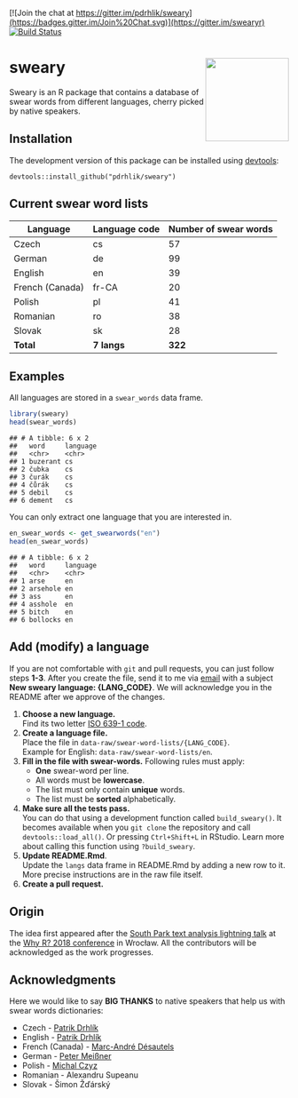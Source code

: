 
<!-- README.md is generated from README.Rmd. Please edit this file. -->

[![Join the chat at
https://gitter.im/pdrhlik/sweary](https://badges.gitter.im/Join%20Chat.svg)](https://gitter.im/swearyr)
[![Build
Status](https://travis-ci.org/pdrhlik/sweary.svg?branch=master)](https://travis-ci.org/pdrhlik/sweary)

# sweary <img src="sticker/sweary-sticker.png" align="right" width="150" />

Sweary is an R package that contains a database of swear words from
different languages, cherry picked by native speakers.

## Installation

The development version of this package can be installed using
[devtools](https://github.com/r-lib/devtools):

    devtools::install_github("pdrhlik/sweary")

## Current swear word lists

| Language        | Language code | Number of swear words |
| --------------- | ------------- | --------------------- |
| Czech           | cs            | 57                    |
| German          | de            | 99                    |
| English         | en            | 39                    |
| French (Canada) | fr-CA         | 20                    |
| Polish          | pl            | 41                    |
| Romanian        | ro            | 38                    |
| Slovak          | sk            | 28                    |
| **Total**       | **7 langs**   | **322**               |

## Examples

All languages are stored in a `swear_words` data frame.

``` r
library(sweary)
head(swear_words)
```

    ## # A tibble: 6 x 2
    ##   word     language
    ##   <chr>    <chr>   
    ## 1 buzerant cs      
    ## 2 čubka    cs      
    ## 3 čurák    cs      
    ## 4 čůrák    cs      
    ## 5 debil    cs      
    ## 6 dement   cs

You can only extract one language that you are interested in.

``` r
en_swear_words <- get_swearwords("en")
head(en_swear_words)
```

    ## # A tibble: 6 x 2
    ##   word     language
    ##   <chr>    <chr>   
    ## 1 arse     en      
    ## 2 arsehole en      
    ## 3 ass      en      
    ## 4 asshole  en      
    ## 5 bitch    en      
    ## 6 bollocks en

## Add (modify) a language

If you are not comfortable with `git` and pull requests, you can just
follow steps **1-3**. After you create the file, send it to me via
[email](mailto:patrik.drhlik@gmail.com) with a subject **New sweary
language: {LANG\_CODE}**. We will acknowledge you in the README after we
approve of the changes.

1.  **Choose a new language.**  
    Find its two letter [ISO 639-1
    code](https://en.wikipedia.org/wiki/List_of_ISO_639-1_codes).
2.  **Create a language file.**  
    Place the file in `data-raw/swear-word-lists/{LANG_CODE}`.  
    Example for English: `data-raw/swear-word-lists/en`.
3.  **Fill in the file with swear-words.** Following rules must apply:
      - **One** swear-word per line.
      - All words must be **lowercase**.
      - The list must only contain **unique** words.
      - The list must be **sorted** alphabetically.
4.  **Make sure all the tests pass.**  
    You can do that using a development function called
    `build_sweary()`. It becomes available when you `git clone` the
    repository and call `devtools::load_all()`. Or pressing
    `Ctrl+Shift+L` in RStudio. Learn more about calling this function
    using `?build_sweary`.
5.  **Update README.Rmd**.  
    Update the `langs` data frame in README.Rmd by adding a new row to
    it. More precise instructions are in the raw file itself.
6.  **Create a pull request.**

## Origin

The idea first appeared after the [South Park text analysis lightning
talk](https://github.com/pdrhlik/southparktalk-whyr2018) at the [Why
R? 2018 conference](http://whyr2018.pl/) in Wrocław. All the
contributors will be acknowledged as the work progresses.

## Acknowledgments

Here we would like to say **BIG THANKS** to native speakers that help us
with swear words dictionaries:

  - Czech - [Patrik Drhlík](https://github.com/pdrhlik)
  - English - [Patrik Drhlík](https://github.com/pdrhlik)
  - French (Canada) - [Marc-André Désautels](https://github.com/desautm)
  - German - [Peter Meißner](https://github.com/petermeissner)
  - Polish - [Michal Czyz](https://github.com/mczyzj)
  - Romanian - Alexandru Supeanu
  - Slovak - Šimon Žďárský
